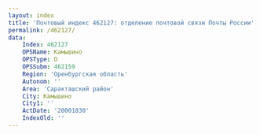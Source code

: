 ```yaml
---
layout: index
title: 'Почтовый индекс 462127: отделение почтовой связи Почты России'
permalink: /462127/
data:
    Index: 462127
    OPSName: Камышино
    OPSType: О
    OPSSubm: 462159
    Region: 'Оренбургская область'
    Autonom: ''
    Area: 'Саракташский район'
    City: Камышино
    City1: ''
    ActDate: '20001030'
    IndexOld: ''
---
```

